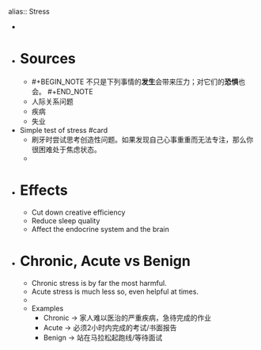alias:: Stress

-
- # Sources
	- #+BEGIN_NOTE
	  不只是下列事情的**发生**会带来压力；对它们的**恐惧**也会。
	  #+END_NOTE
	- 人际关系问题
	- 疾病
	- 失业
- Simple test of stress #card
	- 刷牙时尝试思考创造性问题。如果发现自己心事重重而无法专注，那么你很困难处于焦虑状态。
	-
- # Effects
	- Cut down creative efficiency
	- Reduce sleep quality
	- Affect the endocrine system and the brain
- # Chronic, Acute vs Benign
	- Chronic stress is by far the most harmful.
	- Acute stress is much less so, even helpful at times.
	-
	- Examples
		- Chronic -> 家人难以医治的严重疾病，急待完成的作业
		- Acute -> 必须2小时内完成的考试/书面报告
		- Benign -> 站在马拉松起跑线/等待面试